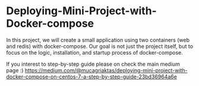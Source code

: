 # Deploying-Mini-Project-with-Docker-compose

In this project, we will create a small application using two containers (web and redis) with docker-compose. Our goal is not just the project itself, but to focus on the logic, installation, and startup process of docker-compose.

If you interest to step-by-step guide please on check the main medium page :)
https://medium.com/@mucagriaktas/deploying-mini-project-with-docker-compose-on-centos-7-a-step-by-step-guide-23bd36964a6e
